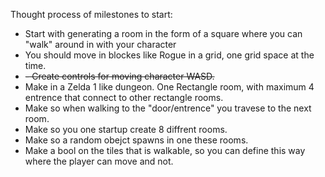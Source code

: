 Thought process of milestones to start:
- Start with generating a room in the form of a square where you can "walk" around in with your character
- You should move in blockes like Rogue in a grid, one grid space at the time.
- ~~- Create controls for moving character WASD.~~
- Make in a Zelda 1 like dungeon. One Rectangle room, with maximum 4 entrence that connect to other rectangle rooms.
- Make so when walking to the "door/entrence" you travese to the next room.
- Make so you one startup create 8 diffrent rooms.
- Make so a random obejct spawns in one these rooms.
- Make a bool on the tiles that is walkable, so you can define this way where the player can move and not.

